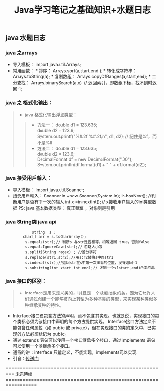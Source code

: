 ﻿---
layout: post
title: Java学习笔记之基础知识+水题日志
tags: Java Basic Knowledge
---
## java 水题日志

### java 之arrays
> 
  *  导入模板： import java.util.Arrays;
  *  常用函数：
    *   排序： 			Arrays.sort(a,start,end );
    *  转化成字符串： 	Arrays.toString(a);
    * 复制数组： 		Arrays.copyOfRanges(a,start,end);
    *  二分查找：   	Arrays.binarySearch(a,x);  // 返回索引，即数组下标，找不到时返回-1;
	  
### java 之 格式化输出： 
> * java 格式化输出浮点类型： 
>> *  方法一：
		double d1 = 123.635;  
		double d2 = 123.6;   
		System.out.printf("%#.2f %#.2f/n", d1, d2);  // 記住是%f，而不是%lf
>> * 方法二： 
		double d1 = 123.635;  
		double d2 = 123.6;  
		DecimalFormat df = new DecimalFormat(".00");  
		System.out.println(df.format(d1) + " " + df.format(d2)); 
	  
### java 接受用戶輸入： 

> 
* 导入模板： import java.util.Scanner;
* 接受用戶輸入：
		Scanner in =new Scanner(System.in);
		in.hasNext(); //判断用户是否有下一次的输入
		int x =in.nextInt(); // x接收用户输入的int类型数据
PS: java 基本数据类型： 真正赋值 ，对象则是引用

### java String类 java api 

```
 	        string  s ;
		char[] arr = s.toCharArray();
		 s.equals(str);// 判断s 与str是否相等，相等返回 true，否则false
		 s.equalsIgnoreCase(str);// 忽略大小写
		 s.split(String regex) ; //差分字符
		 s.replace(str1,str2);//用str2替换s中的str1
		 s.indexof(str);//返回str在s中第一次出现的位置，没有返回-1
		 s.substring(int start,int end);// 返回一个s[start,end)的字符串
```
### java 接口的区别：
>* Interface是用来定义类的，I并且是一个极度抽象的类，因为它允许人们通过创建一个能够被向上转型为多种基类的类型，来实现某种类似多种继承变种的特性。
* Interface接口仅包含方法的声明，而不包含其实现。也就是说，实现接口的每个类都必须为该接口中声明的每个方法提供实现。 
Interface接口方法定义不能包含任何属性（如 public 或 private），但在实现接口的类的定义中，已实现的方法必须标记为 public。
* 通过 extends 语句可以使用一个接口继承多个接口，通过 implements 语句可以使用一个类继承多个接口。 
* 通俗的讲：interface 只能定义，不能实现，implements可以实现
* 引自：[传送门](https://www.cnblogs.com/hljarmy/archive/2013/10/30/3396606.html) 

========================================================= 未完待续  =================================================================
